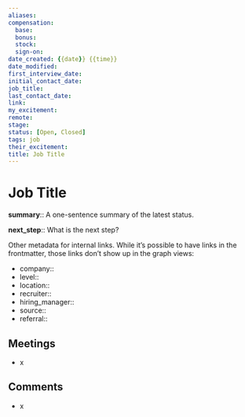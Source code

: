```yaml
---
aliases: 
compensation:
  base:
  bonus:
  stock:
  sign-on: 
date_created: {{date}} {{time}}
date_modified: 
first_interview_date: 
initial_contact_date: 
job_title: 
last_contact_date: 
link: 
my_excitement: 
remote: 
stage: 
status: [Open, Closed]
tags: job
their_excitement: 
title: Job Title
---
```


# Job Title

**summary**:: A one-sentence summary of the latest status.

**next_step**:: What is the next step?

Other metadata for internal links. While it’s possible to have links in the frontmatter, those links don’t show up in the graph views:
- company::
- level::
- location::
- recruiter::
- hiring_manager::
- source::
- referral::

## Meetings

- x

## Comments

- x
